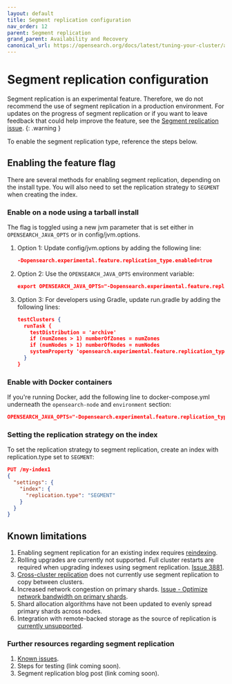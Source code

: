```yaml
---
layout: default
title: Segment replication configuration
nav_order: 12
parent: Segment replication
grand_parent: Availability and Recovery
canonical_url: https://opensearch.org/docs/latest/tuning-your-cluster/availability-and-recovery/segment-replication/index/
---
```


# Segment replication configuration

Segment replication is an experimental feature. Therefore, we do not recommend the use of segment replication in a production environment. For updates on the progress of segment replication or if you want to leave feedback that could help improve the feature, see the [Segment replication issue](https://github.com/opensearch-project/OpenSearch/issues/2194).
{: .warning }

To enable the segment replication type, reference the steps below.

## Enabling the feature flag

There are several methods for enabling segment replication, depending on the install type. You will also need to set the replication strategy to `SEGMENT` when creating the index.

### Enable on a node using a tarball install

The flag is toggled using a new jvm parameter that is set either in `OPENSEARCH_JAVA_OPTS` or in config/jvm.options.

1. Option 1: Update config/jvm.options by adding the following line:

    ````json
    -Dopensearch.experimental.feature.replication_type.enabled=true
    ````

1. Option 2: Use the `OPENSEARCH_JAVA_OPTS` environment variable:

    ````json
    export OPENSEARCH_JAVA_OPTS="-Dopensearch.experimental.feature.replication_type.enabled=true"
    ````
1. Option 3: For developers using Gradle, update run.gradle by adding the following lines:

    ````json
    testClusters {
      runTask {
        testDistribution = 'archive'
        if (numZones > 1) numberOfZones = numZones
        if (numNodes > 1) numberOfNodes = numNodes
        systemProperty 'opensearch.experimental.feature.replication_type.enabled', 'true'
      }
    }
    ````

### Enable with Docker containers

If you're running Docker, add the following line to docker-compose.yml underneath the `opensearch-node` and `environment` section:

````json
OPENSEARCH_JAVA_OPTS="-Dopensearch.experimental.feature.replication_type.enabled=true" # Enables segment replication
````

### Setting the replication strategy on the index

To set the replication strategy to segment replication, create an index with replication.type set to `SEGMENT`:

````json
PUT /my-index1
{
  "settings": {
    "index": {
      "replication.type": "SEGMENT" 
    }
  }
}
````

## Known limitations

1. Enabling segment replication for an existing index requires [reindexing](https://github.com/opensearch-project/OpenSearch/issues/3685).
1. Rolling upgrades are currently not supported. Full cluster restarts are required when upgrading indexes using segment replication. [Issue 3881](https://github.com/opensearch-project/OpenSearch/issues/3881).
1. [Cross-cluster replication](https://github.com/opensearch-project/OpenSearch/issues/4090) does not currently use segment replication to copy between clusters.
1. Increased network congestion on primary shards. [Issue - Optimize network bandwidth on primary shards](https://github.com/opensearch-project/OpenSearch/issues/4245).
1. Shard allocation algorithms have not been updated to evenly spread primary shards across nodes.
1. Integration with remote-backed storage as the source of replication is [currently unsupported](https://github.com/opensearch-project/OpenSearch/issues/4448).

### Further resources regarding segment replication

1. [Known issues](https://github.com/opensearch-project/OpenSearch/issues/2194).
1. Steps for testing (link coming soon).
1. Segment replication blog post (link coming soon).